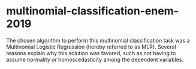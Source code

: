 # multinomial-classification-enem-2019
The chosen algorithm to perform this multinomial classification task was a Multinomial Logistic Regression (hereby referred to as MLR). Several reasons explain why this solution was favored, such as not having to assume normality or homoscedasticity among the dependent variables.

